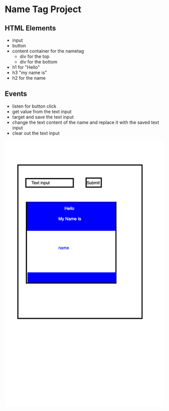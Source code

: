 # Name Tag Project

## HTML Elements

-   input
-   button
-   content container for the nametag
    -   div for the top
    -   div for the bottom
-   h1 for "Hello"
-   h3 "my name is"
-   h2 for the name

## Events

-   listen for button click
-   get value from the text input
-   target and save the text input
-   change the text content of the name and replace it with the saved text input
-   clear out the text input

![](./assets/wireframe.png)
